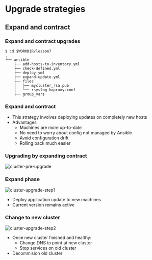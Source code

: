 # Upgrade strategies

## Expand and contract


###  Expand and contract upgrades

```
$ cd $WORKDIR/lesson7
.
└── ansible
    ├── add-hosts-to-inventory.yml
    ├── check-defined.yml
    ├── deploy.yml
    ├── expand-update.yml
    ├── files
    │   ├── mycluster_rsa.pub
    │   └── rsyslog-haproxy.conf
    ├── group_vars
```


### Expand and contract

* This strategy involves deploying updates on completely new hosts
* Advantages
  - Machines are more up-to-date
  - No need to worry about config not managed by Ansible
  - Avoid configuration drift
  - Rolling back much easier


### Upgrading by expanding contract

![cluster-pre-upgrade](img/expand-contract-pre-upgrade.svg "Pre upgrade")


### Expand phase

![cluster-upgrade-step1](img/expand-contract-upgrade.svg "During upgrade") <!-- .element height="50%" width="50%" -->

* Deploy application update to new machines <!-- .element: class="fragment" data-fragment-index="0" -->
* Current version remains active <!-- .element: class="fragment" data-fragment-index="1" -->


### Change to new cluster

![cluster-upgrade-step2](img/expand-contract-upgrade-2.svg "Post upgrade")<!-- .element height="40%" width="40%" -->

* Once new cluster finished and healthy: <!-- .element: class="fragment" data-fragment-index="0" -->
  - Change DNS to point at new cluster
  - Stop services on old cluster
* Decommision old cluster <!-- .element: class="fragment" data-fragment-index="1" -->

